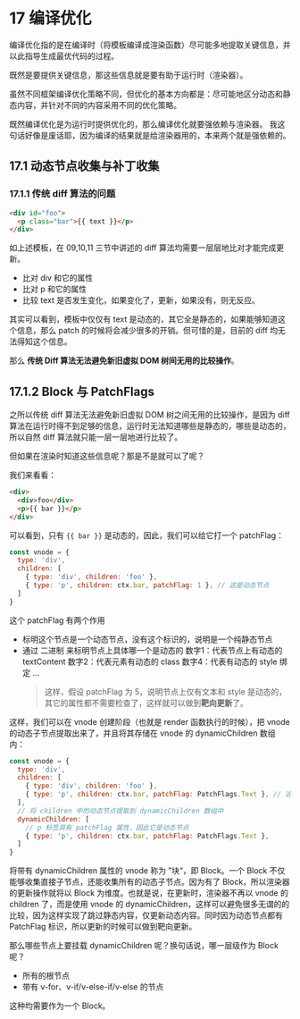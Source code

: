 # 17 编译优化
编译优化指的是在编译时（将模板编译成渲染函数）尽可能多地提取关键信息，并以此指导生成最优代码的过程。

既然是要提供关键信息，那这些信息就是要有助于运行时（渲染器）。

虽然不同框架编译优化策略不同，但优化的基本方向都是：尽可能地区分动态和静态内容，并针对不同的内容采用不同的优化策略。

既然编译优化是为运行时提供优化的，那么编译优化就要强依赖与渲染器。
我这句话好像是废话耶，因为编译的结果就是给渲染器用的，本来两个就是强依赖的。

## 17.1 动态节点收集与补丁收集

### 17.1.1 传统 diff 算法的问题

```html
<div id="foo">
  <p class="bar">{{ text }}</p>
</div>
```

如上述模板，在 09,10,11 三节中讲述的 diff 算法均需要一层层地比对才能完成更新。
- 比对 div 和它的属性
- 比对 p 和它的属性
- 比较 text 是否发生变化，如果变化了，更新，如果没有，则无反应。

其实可以看到，模板中仅仅有 text 是动态的，其它全是静态的，如果能够知道这个信息，那么 patch 的时候将会减少很多的开销。但可惜的是，目前的 diff 均无法得知这个信息。

那么 **传统 Diff 算法无法避免新旧虚拟 DOM 树间无用的比较操作**。

## 17.1.2 Block 与 PatchFlags
之所以传统 diff 算法无法避免新旧虚拟 DOM 树之间无用的比较操作，是因为 diff 算法在运行时得不到足够的信息，运行时无法知道哪些是静态的，哪些是动态的，所以自然 diff 算法就只能一层一层地进行比较了。

但如果在渲染时知道这些信息呢？那是不是就可以了呢？

我们来看看：
```html
<div>
  <div>foo</div>
  <p>{{ bar }}</p>
</div>
```

可以看到，只有 `{{ bar }}` 是动态的，因此，我们可以给它打一个 patchFlag：

```js
const vnode = {
  type: 'div',
  children: [
    { type: 'div', children: 'foo' },
    { type: 'p', children: ctx.bar, patchFlag: 1 }, // 这是动态节点
  ]
}
```

这个 patchFlag 有两个作用
- 标明这个节点是一个动态节点，没有这个标识的，说明是一个纯静态节点
- 通过 二进制 来标明节点上具体哪一个是动态的
  数字1：代表节点上有动态的 textContent
  数字2：代表元素有动态的 class
  数字4：代表有动态的 style 绑定
  ...
  > 这样，假设 patchFlag 为 5，说明节点上仅有文本和 style 是动态的，其它的属性都不需要检查了，这样就可以做到**靶向更新**了。

这样，我们可以在 vnode 创建阶段（也就是 render 函数执行的时候），把 vnode 的动态子节点提取出来了，并且将其存储在 vnode 的 dynamicChildren 数组内：

```js
const vnode = {
  type: 'div',
  children: [
    { type: 'div', children: 'foo' },
    { type: 'p', children: ctx.bar, patchFlag: PatchFlags.Text }, // 这是动态节点
  ],
  // 将 children 中的动态节点提取到 dynamicChildren 数组中
  dynamicChildren: [
    // p 标签具有 patchFlag 属性，因此它是动态节点
    { type: 'p', children: ctx.bar, patchFlag: PatchFlags.Text }, 
  ]
}
```

将带有 dynamicChildren 属性的 vnode 称为 ”块“，即 Block。一个 Block 不仅能够收集直接子节点，还能收集所有的动态子节点。因为有了 Block，所以渲染器的更新操作就将以 Block 为维度。也就是说，在更新时，渲染器不再以 vnode 的 children 了，而是使用 vnode 的 dynamicChildren，这样可以避免很多无谓的的比较，因为这样实现了跳过静态内容，仅更新动态内容。同时因为动态节点都有 PatchFlag 标识，所以更新的时候可以做到靶向更新。

那么哪些节点上要挂载 dynamicChildren 呢？换句话说，哪一层级作为 Block 呢？
- 所有的根节点
- 带有 v-for、v-if/v-else-if/v-else 的节点

这种均需要作为一个 Block。